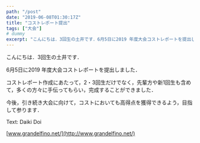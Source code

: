 ```yaml
---
path: "/post"
date: "2019-06-08T01:30:17Z"
title: "コストレポート提出"
tags: ["大会"]
# dummy
excerpt: "こんにちは．3回生の土井です．6月5日に2019 年度大会コストレポートを提出しました．コストレポート作成にあたって，2・3回生だけでなく，先輩方や新1回生も含めて，多くの方々に手伝ってもらい，完成..."
---
```


[](08-1.jpg)こんにちは．3回生の土井です．

6月5日に2019 年度大会コストレポートを提出しました．

コストレポート作成にあたって，2・3回生だけでなく，先輩方や新1回生も含めて，多くの方々に手伝ってもらい，完成することができました．

今後，引き続き大会に向けて，コストにおいても高得点を獲得できるよう，目指して参ります．

Text: Daiki Doi

[www.grandelfino.net/](http://www.grandelfino.net/)